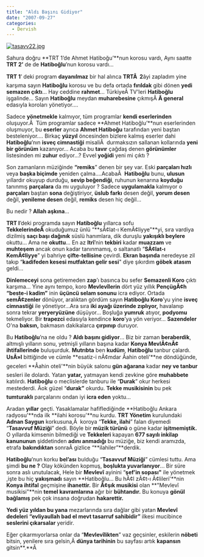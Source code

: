```yaml
---
title: "Aldı Başını Gidiyor"
date: "2007-09-27"
categories: 
  - Dervish
---
```


[![tasavv22.jpg](/uploads/2007/09/tasavv22.jpg)](/uploads/2007/09/tasavv22.jpg "tasavv22.jpg")

Sahura doğru **TRT 1’de Ahmet Hatiboğu’**nun korosu vardı, Aynı saatte **TRT 2’** de de **Hatiboğlu**’nun korosu vardı...

**TRT 1**’ deki program **dayanılmaz** bir hal alınca **TRTÂ  2**âyi zapladım yine karşıma sayın **Hatiboğlu** korosu ve bu defa ortada **fırıldak** gibi dönen **yedi semazen çıktı**... Hay ceddine **rahmet**... TürkiyeÂ TV'leri **Hatiboğlu** işgalinde... Sayın **Hatiboğlu** meydan **muharebesine** çıkmışÂ **Â general** edasıyla koroları yönetiyor....

Sadece **yönetmekle** kalmıyor, tüm programlar **kendi eserlerinden** oluşuyor.Â  Tüm programlar sadece **Ahmet Hatiboğlu’**nun eserlerinden oluşmuyor, bu **eserler** ayrıca **Ahmet Hatiboğu** tarafından yeni baştan besteleniyor.... Birkaç **yüzyıl** öncesinden bizlere kalmış eserler dahi **Hatiboğlu**’nın **isveç cimnastiği** misaliÂ  durmaksızın sallanan kollarında **yeni bir görünüm** kazanıyor... Acaba bu **tavır** çağdaş denen **görünümler** listesinden mi **zuhur** ediyor...? Evvel **yoğidi** yeni mi çıktı ?

Son zamanların müziğinde **“remiks**” denen bir şey var. Eski **parçaları hızlı** veya **başka biçimde** yeniden çalma....AcabaÂ  **Hatiboğlu** bunu, **ulusun** yıllardır okuyup durduğu, **sevip beğendiği**, ruhunun kenarına **koyduğu** tanınmış **parçalara** da mı uyguluyor ? Sadece **uygulamakla** kalmıyor o **parçaları** baştan **sona** değiştiriyor, **üslub farkı** desen değil, **yorum desen** değil, **yenileme desen** değil, **remiks** desen hiç değil...

Bu nedir ? **Allah aşkına**...

**TRT I**’deki programda sayın **Hatiboğlu** yıllarca sofu **TekkelerindeÂ** okuduğumuz ünlü “**sÃ¢lat-ı KemÃ¢liyye"**yi, sıra vardiya dizilmiş **saçı başı dağınık** süslü hanımlara, dik duruşlu **yakışıklı beylere** okuttu... Ama ne **okuttu**... En az **Itrî**’nin **tekbiri** kadar **muazzam** ve **muhteşem** ancak onun kadar tanınmamış, o saltanatlı “**SÃ¢lat-ı KemÃ¢liyye**” yi bahriye **çifte-tellisine** çevirdi. **Ekran başında** neredeyse zil takıp “**kadifeden kesesi mutfaktan gelir sesi**" diye şıkırdım **göbek atasım** geldi...

**Dinlemeceyi** sona getiremeden **zap**’ı basınca bu sefer **Semazenli Koro** çıktı karşıma... Yine aynı tempo, koro **Mevlevîlerin** dört yüz yıllık **PençügÃ¢h “beste-i kadim”** inin **üçüncü selam sonunu** icra ediyor. Ortada **semÃ¢zenler** dönüyor, aralıktan gördüm sayın **Hatiboğlu Koro**’yu yine **isveç cimnastiği** ile yönetiyor...Ara sıra **iki ayağı üzerinde zıplıyor,** havalanıp sonra tekrar **yeryeryüzüne** düşüyor... Boşluğa **yumruk** atıyor, **podyomu** tekmeliyor. Bir **trapezci** edasıyla kendince **koro**’ya yön veriyor... **Sazendeler** O'na **baksın,** bakmasın dakikalarca **çırpınıp** duruyor.

Bu **Hatiboğlu**’na ne oldu ? **Aldı başını gidiyor**... Biz bir zaman **beraberdik**, altmışlı yılların sonu, yetmişli yılların başına kadar **Konya MevlÃ¢nÃ¢ ihtifallerinde** buluşurduk. **Mutrıbta** ben **kudüm**, **Hatiboğlu** tanbur çalardı. **UsÃ»l** bittiğinde ve cümle **esatiz-i nÃ¢mdar Åahin oteli'**ne döndüğünde, geceleri **Åahin oteli'**nin büyük salonu **gün ağarana** kadar **ney ve tanbur** sesleri ile dolardı. Yatan **yatar,** yatmayan kendi zevkine göre **muhabbete** katılırdı. **Hatiboğlu** o meclislerde tanburu ile “**Durak**” okur herkesi mestederdi. Ãok güzel “**durak”** okurdu. **Tekke musikisinin** bu pek **tumturaklı** parçalarını ondan iyi **icra eden** yoktu...

Aradan **yıllar** geçti. Yasaklamalar hafiflediğinde **Hatiboğlu Ankara radyosu'**nda ilk **ilahi korosu'**nu kurdu. **TRT Yönetim** kurulundaki **Adnan Saygun** korkusuna,Â  koroya “**Tekke, ilahi**” falan diyemedi “**Tasavvuf Müziği**” dedi. Böyle bir **müzik türünü** o güne kadar **işitmemiştik.** O yıllarda kimsenin bilmediği ve **Tekkeleri** kapayan **677 sayılı inkilap kanununun** şiddetinden **adını anmadığı** bu müziğe, biz kendi aramızda, etrafa **bakındıktan** sonraÂ gizlice “**ilahiler”**derdik.

**Hatiboğlu**’nun korku **bel’ası** bulduğu “**Tasavvuf Müziği**” cümlesi tuttu. Ama şimdi **bu ne ?** Olay kökünden kopmuş, **boşlukta yuvarlanıyor**... Bir süre sonra aslı unutulacak, Hele bir **Mevlevî** ayinini “**şef’in sopası"** ile yönetmek ,işte bu hiç **yakışmadı** sayın **Hatiboğlu... Bu hÃ¢l zÃ¢t-ı Ã¢lileri'**nin **Konya ihtifal** geçmişine **ihanettir.** Bir **Ã¢şık musikisi** olan **"Mevlevî musikisi"**nin **temel kavramlarına** ağır bir **bühtandır.** Bu konuya **gönül bağlamış** pek çok insana doğrudan **hakarettir.**

**Yedi yüz yıldan bu yana** mezarlarında sıra dağlar gibi yatan **Mevlevî dedeleri** **“evliyaullah bad el mevt tasarruf sahibidir”** ilkesi mucibince **seslerini çıkarsalar** yeridir.

Eğer çıkarmıyorlarsa onlar da “**Mevlevîlikten**” vaz geçsinler, eskilerin **nöbeti** bitsin, yenilere sıra gelsin,Â **dünya tarihinin** bu sayfası artık **kapansın** gitsin**.**Â
